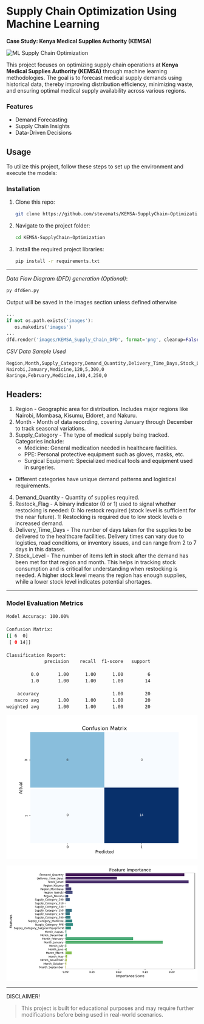 # Supply Chain Optimization Using Machine Learning

**Case Study: Kenya Medical Supplies Authority (KEMSA)**

![ML Supply Chain Optimization](https://live.staticflickr.com/1936/44103687154_04281ced4d_b.jpg)

This project focuses on optimizing supply chain operations at **Kenya Medical Supplies Authority (KEMSA)** through machine learning methodologies. The goal is to forecast medical supply demands using historical data, thereby improving distribution efficiency, minimizing waste, and ensuring optimal medical supply availability across various regions.

### Features

- Demand Forecasting
- Supply Chain Insights
- Data-Driven Decisions

## Usage

To utilize this project, follow these steps to set up the environment and execute the models:

### Installation

1. Clone this repo:

   ```bash
   git clone https://github.com/stevemats/KEMSA-SupplyChain-Optimization.git
   ```

2. Navigate to the project folder:

   ```bash
   cd KEMSA-SupplyChain-Optimization
   ```

3. Install the required project libraries:

   ```bash
   pip install -r requirements.txt
   ```

---

<i>Data Flow Diagram (DFD) generation (Optional)</i>:

```bash
py dfdGen.py
```

Output will be saved in the images section unless defined otherwise

```python
...
if not os.path.exists('images'):
   os.makedirs('images')
...
dfd.render('images/KEMSA_Supply_Chain_DFD', format='png', cleanup=False)
```

<i>CSV Data Sample Used</i>

```csv
Region,Month,Supply_Category,Demand_Quantity,Delivery_Time_Days,Stock_Level,Restock_Flag
Nairobi,January,Medicine,120,5,300,0
Baringo,February,Medicine,140,4,250,0
```

## Headers:

1. Region - Geographic area for distribution. Includes major regions like Nairobi, Mombasa, Kisumu, Eldoret, and Nakuru.
2. Month - Month of data recording, covering January through December to track seasonal variations.
3. Supply_Category - The type of medical supply being tracked. Categories include:
   - Medicine: General medication needed in healthcare facilities.
   - PPE: Personal protective equipment such as gloves, masks, etc.
   - Surgical Equipment: Specialized medical tools and equipment used in surgeries.

- Different categories have unique demand patterns and logistical requirements.

4. Demand_Quantity - Quantity of supplies required.
5. Restock_Flag - A binary indicator (0 or 1) used to signal whether restocking is needed:
   0: No restock required (stock level is sufficient for the near future).
   1: Restocking is required due to low stock levels o increased demand.
6. Delivery_Time_Days - The number of days taken for the supplies to be delivered to the healthcare facilities. Delivery times can vary due to logistics, road conditions, or inventory issues, and can range from 2 to 7 days in this dataset.
7. Stock_Level - The number of items left in stock after the demand has been met for that region and month. This helps in tracking stock consumption and is critical for understanding when restocking is needed. A higher stock level means the region has enough supplies, while a lower stock level indicates potential shortages.

---

### Model Evaluation Metrics

```bash
Model Accuracy: 100.00%

Confusion Matrix:
[[ 6  0]
 [ 0 14]]

Classification Report:
              precision    recall  f1-score   support

         0.0       1.00      1.00      1.00         6
         1.0       1.00      1.00      1.00        14

    accuracy                           1.00        20
   macro avg       1.00      1.00      1.00        20
weighted avg       1.00      1.00      1.00        20
```

![Confusion matrix](./images/reports/confusion_matrix.png)

![Feature importance](./images/reports/Featyre%20Importance.png)

---

DISCLAIMER!

> This project is built for educational purposes and may require further modifications before being used in real-world scenarios.
